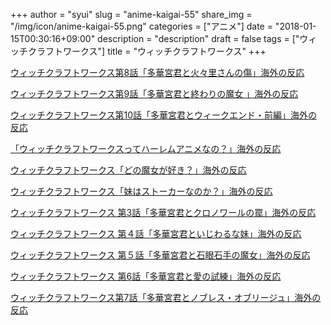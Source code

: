 +++
author = "syui"
slug = "anime-kaigai-55"
share_img = "/img/icon/anime-kaigai-55.png"
categories = ["アニメ"]
date = "2018-01-15T00:30:16+09:00"
description = "description"
draft = false
tags = ["ウィッチクラフトワークス"]
title = "ウィッチクラフトワークス"
+++



<a href="http://blog.livedoor.jp/hentaiofkaigai/archives/1000045772.html" rel="nofollow" target="_blank" title="ウィッチクラフトワークス第8話「多華宮君と火々里さんの傷」海外の反応">ウィッチクラフトワークス第8話「多華宮君と火々里さんの傷」海外の反応</a>

<a href="http://blog.livedoor.jp/hentaiofkaigai/archives/1000361943.html" rel="nofollow" target="_blank" title="ウィッチクラフトワークス第9話「多華宮君と終わりの魔女 」海外の反応">ウィッチクラフトワークス第9話「多華宮君と終わりの魔女 」海外の反応</a>

<a href="http://blog.livedoor.jp/hentaiofkaigai/archives/1000553931.html" rel="nofollow" target="_blank" title="ウィッチクラフトワークス第10話「多華宮君とウィークエンド・前編」海外の反応">ウィッチクラフトワークス第10話「多華宮君とウィークエンド・前編」海外の反応</a>

<a href="http://blog.livedoor.jp/hentaiofkaigai/archives/2235283.html" rel="nofollow" target="_blank" title="「ウィッチクラフトワークスってハーレムアニメなの？」海外の反応">「ウィッチクラフトワークスってハーレムアニメなの？」海外の反応</a>

<a href="http://blog.livedoor.jp/hentaiofkaigai/archives/2373767.html" rel="nofollow" target="_blank" title="ウィッチクラフトワークス「どの魔女が好き？」海外の反応">ウィッチクラフトワークス「どの魔女が好き？」海外の反応</a>

<a href="http://blog.livedoor.jp/hentaiofkaigai/archives/2419715.html" rel="nofollow" target="_blank" title="ウィッチクラフトワークス「妹はストーカーなのか？」海外の反応">ウィッチクラフトワークス「妹はストーカーなのか？」海外の反応</a>

<a href="http://blog.livedoor.jp/hentaiofkaigai/archives/2605692.html" rel="nofollow" target="_blank" title="ウィッチクラフトワークス 第3話「多華宮君とクロノワールの罠」海外の反応">ウィッチクラフトワークス 第3話「多華宮君とクロノワールの罠」海外の反応</a>

<a href="http://blog.livedoor.jp/hentaiofkaigai/archives/2846162.html" rel="nofollow" target="_blank" title="ウィッチクラフトワークス 第４話「多華宮君といじわるな妹」海外の反応">ウィッチクラフトワークス 第４話「多華宮君といじわるな妹」海外の反応</a>

<a href="http://blog.livedoor.jp/hentaiofkaigai/archives/3060175.html" rel="nofollow" target="_blank" title="ウィッチクラフトワークス 第５話「多華宮君と石眼石手の魔女」海外の反応">ウィッチクラフトワークス 第５話「多華宮君と石眼石手の魔女」海外の反応</a>

<a href="http://blog.livedoor.jp/hentaiofkaigai/archives/3534519.html" rel="nofollow" target="_blank" title="ウィッチクラフトワークス 第6話「多華宮君と愛の試練」海外の反応">ウィッチクラフトワークス 第6話「多華宮君と愛の試練」海外の反応</a>

<a href="http://blog.livedoor.jp/hentaiofkaigai/archives/3616792.html" rel="nofollow" target="_blank" title="ウィッチクラフトワークス第7話「多華宮君とノブレス・オブリージュ」海外の反応">ウィッチクラフトワークス第7話「多華宮君とノブレス・オブリージュ」海外の反応</a>
